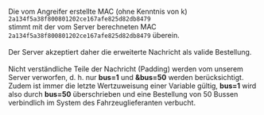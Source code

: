 Die vom Angreifer erstellte MAC (ohne Kenntnis von k) <br>
`2a134f5a38f800801202ce167afe825d82db8479` <br>
stimmt mit der vom Server berechneten MAC <br>
`2a134f5a38f800801202ce167afe825d82db8479`
überein. <br>
<br>
Der Server akzeptiert daher die erweiterte Nachricht als valide Bestellung.<br>
<br>
Nicht verständliche Teile der Nachricht (Padding) werden vom unserem Server verworfen, d. h. nur <strong>bus=1</strong> und <strong>&bus=50</strong> werden berücksichtigt.
Zudem ist immer die letzte Wertzuweisung einer Variable gültig, <strong>bus=1</strong> wird also durch <strong>bus=50</strong> überschrieben und eine Bestellung von 50 Bussen verbindlich im System des Fahrzeuglieferanten verbucht.